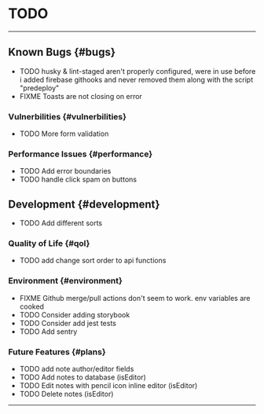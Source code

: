 # TODO

---

## Known Bugs {#bugs}

- TODO husky & lint-staged aren't properly configured, were in use before i added firebase githooks and never removed them along with the script "predeploy"
- FIXME Toasts are not closing on error

### Vulnerbilities {#vulnerbilities}

- TODO More form validation

### Performance Issues {#performance}

- TODO Add error boundaries
- TODO handle click spam on buttons

## Development {#development}

- TODO Add different sorts

### Quality of Life {#qol}

- TODO add change sort order to api functions

### Environment {#environment}

- FIXME Github merge/pull actions don't seem to work. env variables are cooked
- TODO Consider adding storybook
- TODO Consider add jest tests
- TODO Add sentry

### Future Features {#plans}

- TODO add note author/editor fields
- TODO Add notes to database (isEditor)
- TODO Edit notes with pencil icon inline editor (isEditor)
- TODO Delete notes (isEditor)

---
